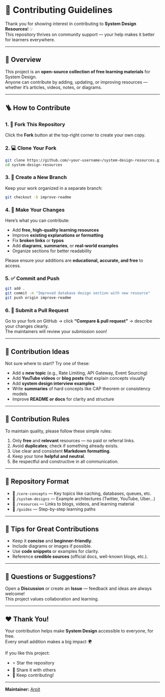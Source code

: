# 🤝 Contributing Guidelines

Thank you for showing interest in contributing to **System Design Resources**! 💡  
This repository thrives on community support — your help makes it better for learners everywhere.

---

## 🧭 Overview

This project is an **open-source collection of free learning materials** for System Design.  
Anyone can contribute by adding, updating, or improving resources — whether it’s articles, videos, notes, or diagrams.

---

## 🪜 How to Contribute

### 1. 🍴 Fork This Repository
Click the **Fork** button at the top-right corner to create your own copy.

### 2. 💻 Clone Your Fork
```bash
git clone https://github.com/<your-username>/system-design-resources.git
cd system-design-resources
```

### 3. 🌱 Create a New Branch
Keep your work organized in a separate branch:
```bash
git checkout -b improve-readme
```

### 4. 🧠 Make Your Changes
Here’s what you can contribute:
- Add **free, high-quality learning resources**
- Improve **existing explanations or formatting**
- Fix **broken links** or **typos**
- Add **diagrams**, **summaries**, or **real-world examples**
- Organize sections for better readability

Please ensure your additions are **educational, accurate, and free** to access.

### 5. ✅ Commit and Push
```bash
git add .
git commit -m "Improved database design section with new resource"
git push origin improve-readme
```

### 6. 🔁 Submit a Pull Request
Go to your fork on GitHub → click **“Compare & pull request”** → describe your changes clearly.  
The maintainers will review your submission soon!

---

## 🧩 Contribution Ideas

Not sure where to start? Try one of these:
- Add a **new topic** (e.g., Rate Limiting, API Gateway, Event Sourcing)
- Add **YouTube videos** or **blog posts** that explain concepts visually
- Add **system design interview examples**
- Write **summaries** of hard concepts like CAP theorem or consistency models
- Improve **README or docs** for clarity and structure

---

## 📜 Contribution Rules

To maintain quality, please follow these simple rules:
1. Only **free** and **relevant** resources — no paid or referral links.
2. Avoid **duplicates**; check if something already exists.
3. Use clear and consistent **Markdown formatting**.
4. Keep your tone **helpful and neutral**.
5. Be respectful and constructive in all communication.

---

## 🧰 Repository Format

- 📁 `/core-concepts` — Key topics like caching, databases, queues, etc.  
- 📁 `/system-designs` — Example architectures (Twitter, YouTube, Uber...)  
- 📁 `/resources` — Links to blogs, videos, and learning material  
- 📁 `/guides` — Step-by-step learning paths  

---

## 🧠 Tips for Great Contributions

- Keep it **concise** and **beginner-friendly**.  
- Include diagrams or images if possible.  
- Use **code snippets** or examples for clarity.  
- Reference **credible sources** (official docs, well-known blogs, etc.).

---

## 💬 Questions or Suggestions?

Open a **Discussion** or create an **Issue** — feedback and ideas are always welcome!  
This project values collaboration and learning.

---

## ❤️ Thank You!

Your contribution helps make **System Design** accessible to everyone, for free.  
Every small addition makes a big impact 🌍

If you like this project:
- ⭐ Star the repository  
- 🔄 Share it with others  
- 👏 Keep contributing!

---

**Maintainer:** [Arpit](https://github.com/yourusername)

